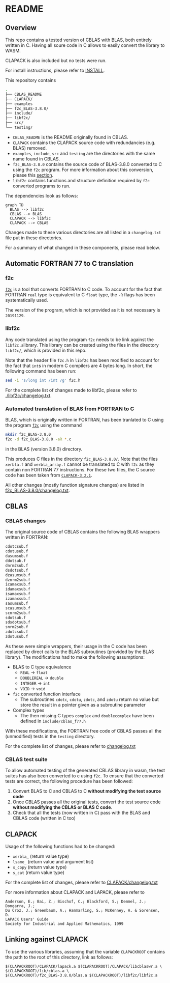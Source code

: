 # README

## Overview

This repo contains a tested version of CBLAS with BLAS, both entirely written
in C. Having all soure code in C allows to easily convert the library to WASM.

CLAPACK is also included but no tests were run.

For install instructions, please refer to [INSTALL](./INSTALL.md).

This repository contains

```bash
.
├── CBLAS_README
├── CLAPACK/
├── examples
├── f2c_BLAS-3.8.0/
├── include/
├── libf2c/
├── src/
└── testing/
```

* `CBLAS_README` is the README originally found in CBLAS.
* `CLAPACK` contains the CLAPACK source code with redundancies (e.g. BLAS)
  removed.
* `examples`, `include`, `src` and `testing` are the directories with the same
  name found in CBLAS.
* `f2c_BLAS-3.8.0` contains the source code of BLAS-3.8.0 converted to C using the
  `f2c` program. For more information about this conversion, please this
  [section](#automatic-fortran-77-to-c-translation).
* `libf2c` contains functions and structure definition required by `f2c` converted
  programs to run.

The dependencies look as follows:

```mermaid
graph TD
  BLAS --> libf2c
  CBLAS --> BLAS
  CLAPACK --> libf2c
  CLAPACK --> CBLAS
```

Changes made to these various directories are all listed in a `changelog.txt`
file put in these directories.

For a summary of what changed in these components, please read below.

## Automatic FORTRAN 77 to C translation

### f2c

[`f2c`](https://www.netlib.org/f2c/) is a tool that converts FORTRAN to C code.
To account for the fact that FORTRAN `real` type is equivalent to C `float`
type, the `-R` flags has been systematically used.

The version of the program, which is not provided as it is not necessary is
`20191129`.

### libf2c

Any code translated using the program `f2c` needs to be link against the
`libf2c.a`library. This library can be created using the files in the directory
`libf2c/`, which is provided in this repo.

Note that the header file `f2c.h` in `libf2c` has been modified to account for
the fact that `int`s in modern C compilers are 4 bytes long. In short, the
following command has been run:

```bash
sed -i 's/long int /int /g' f2c.h
```

For the complete list of changes made to libf2c, please refer to
[./libf2c/changelog.txt](./libf2c/changelog.txt).

### Automated translation of BLAS from FORTRAN to C

BLAS, which is originally written in FORTRAN, has been tranlated to C using the
program [`f2c`](https://www.netlib.org/f2c/) using the command

```bash
mkdir f2c_BLAS-3.8.0
f2c -d f2c_BLAS-3.8.0 -aR *.c
```

in the BLAS (version 3.8.0) directory.

This produces C files in the directory `f2c_BLAS-3.8.0/`. Note that the files
`xerbla.f` and `xerbla_array.f` cannot be translated to C with `f2c` as they
contain non FORTRAN 77 instructions. For these two files, the C source code has
been taken from [`CLAPACK-3.2.1`](https://www.netlib.org/clapack/).

All other changes (mostly function signature changes) are listed in
[f2c_BLAS-3.8.0/changelog.txt](f2c_BLAS-3.8.0/changelog.txt).

## CBLAS

### CBLAS changes

The original source code of CBLAS contains the following BLAS wrappers written
in FORTRAN:

```bash
cdotcsub.f
cdotusub.f
dasumsub.f
ddotsub.f
dnrm2sub.f
dsdotsub.f
dzasumsub.f
dznrm2sub.f
icamaxsub.f
idamaxsub.f
isamaxsub.f
izamaxsub.f
sasumsub.f
scasumsub.f
scnrm2sub.f
sdotsub.f
sdsdotsub.f
snrm2sub.f
zdotcsub.f
zdotusub.f
```

As these were simple wrappers, their usage in the C code has been replaced
by direct calls to the BLAS subroutines (provided by the BLAS library). The
modifications had to make the following assumptions:

* BLAS to C type equivalence
  * `REAL` -> `float`
  * `DOUBLEREAL` -> `double`
  * `INTEGER` -> `int`
  * `VOID` -> `void`
* `f2c` converted function interface
  * The subroutines `cdotc`, `cdotu`, `zdotc`, and `zdotu` return no value but
    store the result in a pointer given as a subroutine parameter
* Complex types
  * The then missing C types `complex` and `doublecomplex` have been defined
    in `include/cblas_f77.h`

With these modifications, the FORTRAN free code of CBLAS passes all the
(unmodified) tests in the `testing` directory.

For the complete list of changes, please refer to [changelog.txt](changelog.txt)

### CBLAS test suite

To allow automated testing of the generated CBLAS library in wasm, the test
suites has also been converted to c using `f2c`. To ensure that the converted
tests are correct, the following procedure has been followed:

1. Convert BLAS to C and CBLAS to C **without modifying the test source code**
2. Once CBLAS passes all the original tests, convert the test source code
  **without modifying the CBLAS or BLAS C code**.
3. Check that all the tests (now written in C) pass with the BLAS and CBLAS
  code (written in C too)

## CLAPACK

Usage of the following functions had to be changed:
* `xerbla_` (return value type)
* `lsame_` (return value and argument list)
* `s_copy` (return value type)
* `s_cat` (return value type)

For the complete list of changes, please refer to
[CLAPACK/changelog.txt](CLAPACK/changelog.txt)

For more information about CLAPACK and LAPACK, please refer to

```
Anderson, E.; Bai, Z.; Bischof, C.; Blackford, S.; Demmel, J.; Dongarra, J.;
Du Croz, J.; Greenbaum, A.; Hammarling, S.; McKenney, A. & Sorensen, D.
LAPACK Users' Guide
Society for Industrial and Applied Mathematics, 1999
```

## Linking against CLAPACK

To use the various libraries, assuming that the variable `CLAPACKROOT` contains
the path to the root of this directory, link as follows:

```
$(CLAPACKROOT)/CLAPACK/lapack.a $(CLAPACKROOT)/CLAPACK/libcblaswr.a \
$(CLAPACKROOT)/lib/cblas.a \
$(CLAPACKROOT)/f2c_BLAS-3.8.0/blas.a $(CLAPACKROOT)/libf2c/libf2c.a
```

